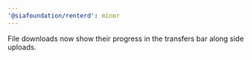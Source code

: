```yaml
---
'@siafoundation/renterd': minor
---
```


File downloads now show their progress in the transfers bar along side uploads.
